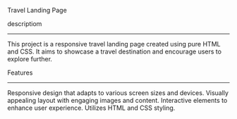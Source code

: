 Travel Landing Page



descriptiom
____________
This project is a responsive travel landing page created using pure HTML and CSS. It aims to showcase a travel destination and encourage users to explore further.



Features
_________
Responsive design that adapts to various screen sizes and devices. Visually appealing layout with engaging images and content. Interactive elements to enhance user experience. Utilizes HTML and CSS styling.
